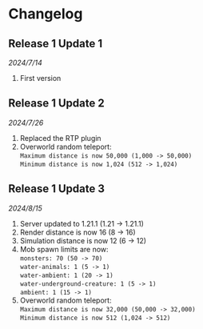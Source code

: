 # Changelog

## Release 1 Update 1
*2024/7/14*
1. First version

## Release 1 Update 2
*2024/7/26*
1. Replaced the RTP plugin
2. Overworld random teleport:  
   `Maximum distance is now 50,000 (1,000 -> 50,000)`  
   `Minimum distance is now 1,024 (512 -> 1,024)`

## Release 1 Update 3
*2024/8/15*
1. Server updated to 1.21.1 (1.21 -> 1.21.1)
2. Render distance is now 16 (8 -> 16)
3. Simulation distance is now 12 (6 -> 12)
4. Mob spawn limits are now:  
   `monsters: 70 (50 -> 70)`  
   `water-animals: 1 (5 -> 1)`  
   `water-ambient: 1 (20 -> 1)`  
   `water-underground-creature: 1 (5 -> 1)`  
   `ambient: 1 (15 -> 1)`
5. Overworld random teleport:  
   `Maximum distance is now 32,000 (50,000 -> 32,000)`  
   `Minimum distance is now 512 (1,024 -> 512)`